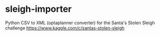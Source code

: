 # sleigh-importer
Python CSV to XML (optaplanner converter) for the Santa's Stolen Sleigh challenge https://www.kaggle.com/c/santas-stolen-sleigh
